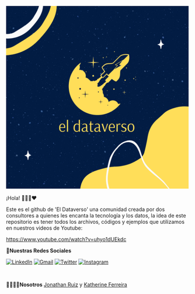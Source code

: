 <img src="https://raw.githubusercontent.com/eldataverso/eldataverso/master/1 Bienvenida.png" width="500">

¡Hola! 🚀👨‍🚀❤️

Este es el github de 'El Dataverso' una comunidad creada por dos consultores a quienes les encanta la tecnología y los datos, la idea de este repositorio es tener todos los archivos, códigos y ejemplos que utilizamos en nuestros videos de Youtube:

https://www.youtube.com/watch?v=uhyo1dUEkdc
<br>

**🚀Nuestras Redes Sociales**

[![LinkedIn](https://img.shields.io/badge/LinkedIn-El%20Dataverso-lightgrey)](https://www.linkedin.com/company/el-dataverso)
[![Gmail](https://img.shields.io/badge/Gmail-eldataverso@gmail.com-lightgrey)](mailto:eldataverso@gmail.com)
[![Twitter](https://img.shields.io/badge/Twitter-@eldataverso-lightgrey)](https://twitter.com/eldataverso)
[![Instagram](https://img.shields.io/badge/Instagram-@eldataverso-lightgrey)](https://www.instagram.com/eldataverso/)

<br>

**👨‍🚀👨‍🚀Nosotros**
[Jonathan Ruiz](https://www.linkedin.com/in/jonathan-ruiz-r/) y [Katherine Ferreira](https://www.linkedin.com/in/katherine-ferreira-puigmarti/)


<!---
<img src="https://media.giphy.com/media/LnQjpWaON8nhr21vNW/giphy.gif" width="60"> <em><b>I love connecting with different people</b> so if you want to say <b>hi, I'll be happy to meet you more!</b> :)</em>
--->
